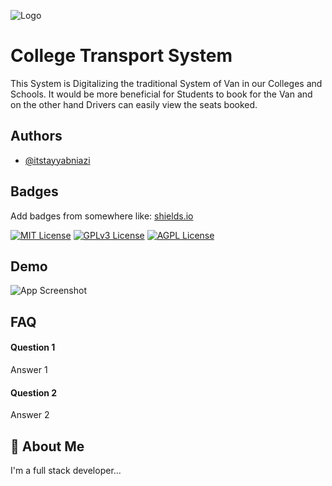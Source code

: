 
![Logo](https://dev-to-uploads.s3.amazonaws.com/uploads/articles/th5xamgrr6se0x5ro4g6.png)


# College Transport System

This System is Digitalizing the traditional System of Van in our Colleges and Schools. It would be more beneficial for Students to book for the Van and on the other hand Drivers can easily view the seats booked.



## Authors

- [@itstayyabniazi](https://www.github.com/itstayyabniazi)

## Badges

Add badges from somewhere like: [shields.io](https://shields.io/)

[![MIT License](https://img.shields.io/badge/License-MIT-green.svg)](https://choosealicense.com/licenses/mit/)
[![GPLv3 License](https://img.shields.io/badge/License-GPL%20v3-yellow.svg)](https://opensource.org/licenses/)
[![AGPL License](https://img.shields.io/badge/license-AGPL-blue.svg)](http://www.gnu.org/licenses/agpl-3.0)


## Demo

![App Screenshot](https://via.placeholder.com/468x300?text=App+Screenshot+Here)


## FAQ

#### Question 1

Answer 1

#### Question 2

Answer 2


## 🚀 About Me
I'm a full stack developer...


